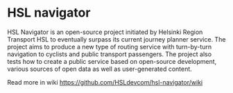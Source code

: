 HSL navigator
=============


HSL Navigator is an open-source project initiated by Helsinki Region Transport HSL to eventually surpass its current journey planner service. The project aims to produce a new type of routing service with turn-by-turn navigation to cyclists and public transport passengers. The project also tests how to create a public service based on open-source development, various sources of open data as well as user-generated content.

Read more in wiki https://github.com/HSLdevcom/hsl-navigator/wiki
